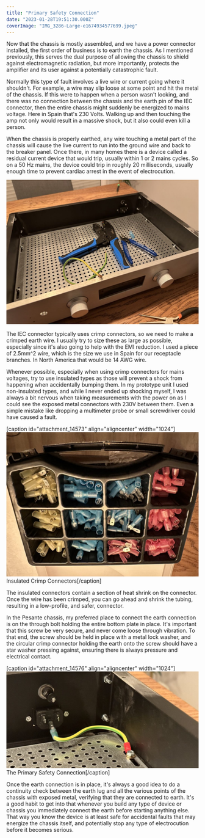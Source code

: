 ```yaml
---
title: "Primary Safety Connection"
date: "2023-01-28T19:51:30.000Z"
coverImage: "IMG_3286-Large-e1674934577699.jpeg"
---
```


Now that the chassis is mostly assembled, and we have a power connector installed, the first order of business is to earth the chassis. As I mentioned previously, this serves the dual purpose of allowing the chassis to shield against electromagnetic radiation, but more importantly, protects the amplifier and its user against a potentially catastrophic fault.

Normally this type of fault involves a live wire or current going where it shouldn't. For example, a wire may slip loose at some point and hit the metal of the chassis. If this were to happen when a person wasn't looking, and there was no connection between the chassis and the earth pin of the IEC connector, then the entire chassis might suddenly be energized to mains voltage. Here in Spain that's 230 Volts. Walking up and then touching the amp not only would result in a massive shock, but it also could even kill a person.

When the chassis is properly earthed, any wire touching a metal part of the chassis will cause the live current to run into the ground wire and back to the breaker panel. Once there, in many homes there is a device called a residual current device that would trip, usually within 1 or 2 mains cycles. So on a 50 Hz mains, the device could trip in roughly 20 milliseconds, usually enough time to prevent cardiac arrest in the event of electrocution.

[![](images/IMG_3284-Large-1024x768.jpeg)](https://www.duanestorey.com/wp-content/uploads/2023/01/IMG_3284-Large.jpeg)

The IEC connector typically uses crimp connectors, so we need to make a crimped earth wire. I usually try to size these as large as possible, especially since it's also going to help with the EMI reduction. I used a piece of 2.5mm^2 wire, which is the size we use in Spain for our receptacle branches. In North America that would be 14 AWG wire.

Whenever possible, especially when using crimp connectors for mains voltages, try to use insulated types as those will prevent a shock from happening when accidentally bumping them. In my prototype unit I used non-insulated types, and while I never ended up shocking myself, I was always a bit nervous when taking measurements with the power on as I could see the exposed metal connectors with 230V between them. Even a simple mistake like dropping a multimeter probe or small screwdriver could have caused a fault.

\[caption id="attachment\_14573" align="aligncenter" width="1024"\][![](images/IMG_3283-Large-1024x768.jpeg)](https://www.duanestorey.com/wp-content/uploads/2023/01/IMG_3283-Large.jpeg) Insulated Crimp Connectors\[/caption\]

The insulated connectors contain a section of heat shrink on the connector. Once the wire has been crimped, you can go ahead and shrink the tubing, resulting in a low-profile, and safer, connector.

In the Pesante chassis, my preferred place to connect the earth connection is on the through bolt holding the entire bottom plate in place. It's important that this screw be very secure, and never come loose through vibration. To that end, the screw should be held in place with a metal lock washer, and the circular crimp connector holding the earth onto the screw should have a star washer pressing against, ensuring there is always pressure and electrical contact.

\[caption id="attachment\_14576" align="aligncenter" width="1024"\][![](images/IMG_3286-Large-e1674934577699-1024x514.jpeg)](https://www.duanestorey.com/wp-content/uploads/2023/01/IMG_3286-Large-e1674934577699.jpeg) The Primary Safety Connection\[/caption\]

Once the earth connection is in place, it's always a good idea to do a continuity check between the earth lug and all the various points of the chassis with exposed metal, verifying that they are connected to earth. It's a good habit to get into that whenever you build any type of device or chassis you immediately connect the earth before starting anything else. That way you know the device is at least safe for accidental faults that may energize the chassis itself, and potentially stop any type of electrocution before it becomes serious.

